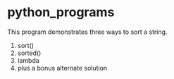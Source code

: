 # python_programs
This program demonstrates three ways to sort a string.

1. sort()
2. sorted()
3. lambda
4. plus a bonus alternate solution




